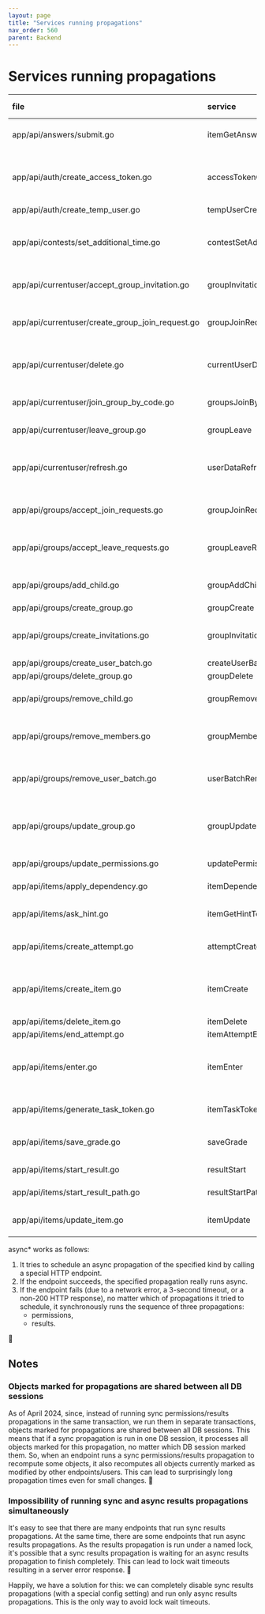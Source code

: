 ```yaml
---
layout: page
title: "Services running propagations"
nav_order: 560
parent: Backend
---
```

# Services running propagations

| file                                             | service                  | groups ancestors                                                                                        | items ancestors                                   | permissions                                                                                                                                | results                                                                     |
|:-------------------------------------------------|:-------------------------|:--------------------------------------------------------------------------------------------------------|:--------------------------------------------------|:-------------------------------------------------------------------------------------------------------------------------------------------|:----------------------------------------------------------------------------|
| app/api/answers/submit.go                        | itemGetAnswerToken       |                                                                                                         |                                                   | sync (if at least one item is unlocked by the results propagation)                                                                         | sync                                                                        |
| app/api/auth/create_access_token.go              | accessTokenCreate        | sync (if the code is given)                                                                             |                                                   | sync (if new badges are loaded and 'group_membership' permissions are removed or at least one item is unlocked by the results propagation) | sync (if new badges are loaded)                                             |
| app/api/auth/create_temp_user.go                 | tempUserCreate           | sync                                                                                                    |                                                   |                                                                                                                                            |                                                                             |
| app/api/contests/set_additional_time.go          | contestSetAdditionalTime | sync (if groups_groups.expires_at is changed)                                                           |                                                   | sync (if groups_groups.expires_at is changed and at least one item is unlocked by the results propagation)                                 | sync (if groups_groups.expires_at is changed)                               |
| app/api/currentuser/accept_group_invitation.go   | groupInvitationAccept    | sync (if the group is not a team)                                                                       |                                                   | sync (if at least one item is unlocked by the results propagation)                                                                         | sync (if the group is not a team)                                           |
| app/api/currentuser/create_group_join_request.go | groupJoinRequestCreate   | sync (if the request is automatically accepted and the group is not a team)                             |                                                   | sync (if at least one item is unlocked by the results propagation)                                                                         | sync (if the request is automatically accepted and the group is not a team) |
| app/api/currentuser/delete.go                    | currentUserDeletion      |                                                                                                         |                                                   | sync (if at least one permissions_granted with source_group_id=user.group_id is removed)                                                   |                                                                             |
| app/api/currentuser/join_group_by_code.go        | groupsJoinByCode         | sync (if the group is not a team)                                                                       |                                                   | sync (if at least one item is unlocked by the results propagation)                                                                         | sync (if the group is not a team)                                           |
| app/api/currentuser/leave_group.go               | groupLeave               | sync (if the group is not a team)                                                                       |                                                   | sync (if 'group_membership' permissions are removed)                                                                                       |                                                                             |
| app/api/currentuser/refresh.go                   | userDataRefresh          | sync (if new badges are loaded)                                                                         |                                                   | sync (if new badges are loaded and 'group_membership' permissions are removed or at least one item is unlocked by the results propagation) | sync (if new badges are loaded)                                             |
| app/api/groups/accept_join_requests.go           | groupJoinRequestsAccept  | sync (if there are join requests to accept and the group is not a team)                                 |                                                   | sync (if at least one item is unlocked by the results propagation)                                                                         | sync (if there are join requests to accept and the group is not a team)     |
| app/api/groups/accept_leave_requests.go          | groupLeaveRequestsAccept | sync (if there are leave requests to accept and the group is not a team)                                |                                                   | sync (if there are leave requests to accept and 'group_membership' permissions are removed)                                                |                                                                             |
| app/api/groups/add_child.go                      | groupAddChild            | sync                                                                                                    |                                                   | sync (if at least one item is unlocked by the results propagation)                                                                         | sync                                                                        |
| app/api/groups/create_group.go                   | groupCreate              | sync                                                                                                    |                                                   |                                                                                                                                            |                                                                             |
| app/api/groups/create_invitations.go             | groupInvitationsCreate   | sync (if at least one join request is automatically accepted and the group is not a team)               |                                                   | sync (if at least one item is unlocked by the results propagation)                                                                         | sync (if at least one join request is automatically accepted)               |
| app/api/groups/create_user_batch.go              | createUserBatch          | sync                                                                                                    |                                                   |                                                                                                                                            |                                                                             |
| app/api/groups/delete_group.go                   | groupDelete              | sync                                                                                                    |                                                   | sync                                                                                                                                       |                                                                             |
| app/api/groups/remove_child.go                   | groupRemoveChild         | sync                                                                                                    |                                                   | sync (if a child group is deleted or 'group_membership' permissions are removed)                                                           |                                                                             |
| app/api/groups/remove_members.go                 | groupMembersRemove       | sync (if at least one member is removed)                                                                |                                                   | sync (if at least one member is removed and 'group_membership' permissions are removed)                                                    |                                                                             |
| app/api/groups/remove_user_batch.go              | userBatchRemove          |                                                                                                         |                                                   | sync (if at least one permissions_granted with source_group_id=user.group_id is removed)                                                   |                                                                             |
| app/api/groups/update_group.go                   | groupUpdate              | sync (if group members are removed because of approval rules strengthening and the group is not a team) |                                                   | sync (if group members are removed because of approval rules strengthening and 'group_membership' permissions are removed)                 |                                                                             |
| app/api/groups/update_permissions.go             | updatePermissions        |                                                                                                         |                                                   | sync                                                                                                                                       | sync (if 'can_view' or 'is_owner' is changed)                               |
| app/api/items/apply_dependency.go                | itemDependencyApply      |                                                                                                         |                                                   | sync (if at least one item is unlocked)                                                                                                    | sync (if at least one item is unlocked)                                     |
| app/api/items/ask_hint.go                        | itemGetHintToken         |                                                                                                         |                                                   | sync (if at least one item is unlocked by the results propagation)                                                                         | sync                                                                        |
| app/api/items/create_attempt.go                  | attemptCreate            |                                                                                                         |                                                   | sync (if at least one item is unlocked by the results propagation)                                                                         | sync                                                                        |
| app/api/items/create_item.go                     | itemCreate               |                                                                                                         | sync (if at least one items_items row is created) | async*                                                                                                                                     | async*                                                                      |
| app/api/items/delete_item.go                     | itemDelete               |                                                                                                         | sync                                              | sync                                                                                                                                       | sync                                                                        |
| app/api/items/end_attempt.go                     | itemAttemptEnd           | sync                                                                                                    |                                                   |                                                                                                                                            |                                                                             |
| app/api/items/enter.go                           | itemEnter                | sync (if items.participants_group_id is not null)                                                       |                                                   | sync (if items.participants_group_id is not null and at least one item is unlocked by the results propagation)                             | sync (if items.participants_group_id is not null)                           |
| app/api/items/generate_task_token.go             | itemTaskTokenGenerate    |                                                                                                         |                                                   | sync (if at least one item is unlocked by the results propagation)                                                                         | sync                                                                        |
| app/api/items/save_grade.go                      | saveGrade                |                                                                                                         |                                                   | sync (if at least one item is unlocked by the results propagation)                                                                         | sync                                                                        |
| app/api/items/start_result.go                    | resultStart              |                                                                                                         |                                                   |                                                                                                                                            | async* (if the result is inserted or updated)                               |
| app/api/items/start_result_path.go               | resultStartPath          |                                                                                                         |                                                   |                                                                                                                                            | async* (if the result are to be inserted)                                   |
| app/api/items/update_item.go                     | itemUpdate               |                                                                                                         | sync (if children are modified)                   | async* (if children are modified)                                                                                                          | async* (if children/no_score/validation_type are modified)                  |

async* works as follows:
1. It tries to schedule an async propagation of the specified kind by calling a special HTTP endpoint.
2. If the endpoint succeeds, the specified propagation really runs async.
3. If the endpoint fails (due to a network error, a 3-second timeout, or a non-200 HTTP response), no matter which of propagations it tried to schedule, it synchronously runs the sequence of three propagations:
   - permissions,
   - results.

🤷

## Notes

### Objects marked for propagations are shared between all DB sessions

As of April 2024, since, instead of running sync permissions/results propagations in the same transaction, we run them in separate transactions, objects marked for propagations are shared between all DB sessions. This means that if a sync propagation is run in one DB session, it processes all objects marked for this propagation, no matter which DB session marked them. So, when an endpoint runs a sync permissions/results propagation to recompute some objects, it also recomputes all objects currently marked as modified by other endpoints/users. This can lead to surprisingly long propagation times even for small changes. 🤷

### Impossibility of running sync and async results propagations simultaneously
It's easy to see that there are many endpoints that run sync results propagations. At the same time, there are some endpoints that run async results propagations. As the results propagation is run under a named lock, it's possible that a sync results propagation is waiting for an async results propagation to finish completely. This can lead to lock wait timeouts resulting in a server error response. 🤷

Happily, we have a solution for this: we can completely disable sync results propagations (with a special config setting) and run only async results propagations. This is the only way to avoid lock wait timeouts.
